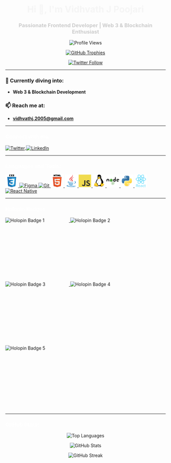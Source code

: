 <h1 align="center" style="color:#f5f5f5;">Hi 👋, I'm Vidhvath J Poojari</h1>
<h3 align="center" style="color:#cccccc;">Passionate Frontend Developer | Web 3 & Blockchain Enthusiast</h3>

<p align="center">
  <img src="https://komarev.com/ghpvc/?username=vidhvath28&label=Profile%20views&color=grey&style=flat" alt="Profile Views" />
</p>

<p align="center">
  <a href="https://github.com/ryo-ma/github-profile-trophy">
    <img src="https://github-profile-trophy.vercel.app/?username=vidhvath28&theme=darkhub&no-bg=true&no-frame=true" alt="GitHub Trophies" />
  </a>
</p>

<p align="center">
  <a href="https://twitter.com/vidhvathj" target="_blank">
    <img src="https://img.shields.io/twitter/follow/vidhvathj?logo=twitter&style=for-the-badge&color=grey" alt="Twitter Follow" />
  </a>
</p>

---

### 🌱 Currently diving into:
- **Web 3 & Blockchain Development**

### 📫 Reach me at:
- **vidhvathj.2005@gmail.com**

---

<h3 align="left" style="color:#ffffff;">Connect with me:</h3>
<p align="left">
  <a href="https://twitter.com/vidhvathj" target="_blank">
    <img align="center" src="https://raw.githubusercontent.com/rahuldkjain/github-profile-readme-generator/master/src/images/icons/Social/twitter.svg" alt="Twitter" height="30" width="40" />
  </a>
  <a href="https://linkedin.com/in/vidhvath-j" target="_blank">
    <img align="center" src="https://raw.githubusercontent.com/rahuldkjain/github-profile-readme-generator/master/src/images/icons/Social/linked-in-alt.svg" alt="LinkedIn" height="30" width="40" />
  </a>
</p>

---

<h3 align="left" style="color:#ffffff;">Languages and Tools:</h3>
<p align="left">
  <a href="https://www.w3schools.com/css/" target="_blank" rel="noreferrer">
    <img src="https://raw.githubusercontent.com/devicons/devicon/master/icons/css3/css3-original-wordmark.svg" alt="CSS3" width="40" height="40"/>
  </a>
  <a href="https://www.figma.com/" target="_blank" rel="noreferrer">
    <img src="https://www.vectorlogo.zone/logos/figma/figma-icon.svg" alt="Figma" width="40" height="40"/>
  </a>
  <a href="https://git-scm.com/" target="_blank" rel="noreferrer">
    <img src="https://www.vectorlogo.zone/logos/git-scm/git-scm-icon.svg" alt="Git" width="40" height="40"/>
  </a>
  <a href="https://www.w3.org/html/" target="_blank" rel="noreferrer">
    <img src="https://raw.githubusercontent.com/devicons/devicon/master/icons/html5/html5-original-wordmark.svg" alt="HTML5" width="40" height="40"/>
  </a>
  <a href="https://www.java.com" target="_blank" rel="noreferrer">
    <img src="https://raw.githubusercontent.com/devicons/devicon/master/icons/java/java-original.svg" alt="Java" width="40" height="40"/>
  </a>
  <a href="https://developer.mozilla.org/en-US/docs/Web/JavaScript" target="_blank" rel="noreferrer">
    <img src="https://raw.githubusercontent.com/devicons/devicon/master/icons/javascript/javascript-original.svg" alt="JavaScript" width="40" height="40"/>
  </a>
  <a href="https://www.linux.org/" target="_blank" rel="noreferrer">
    <img src="https://raw.githubusercontent.com/devicons/devicon/master/icons/linux/linux-original.svg" alt="Linux" width="40" height="40"/>
  </a>
  <a href="https://nodejs.org" target="_blank" rel="noreferrer">
    <img src="https://raw.githubusercontent.com/devicons/devicon/master/icons/nodejs/nodejs-original-wordmark.svg" alt="NodeJS" width="40" height="40"/>
  </a>
  <a href="https://www.python.org" target="_blank" rel="noreferrer">
    <img src="https://raw.githubusercontent.com/devicons/devicon/master/icons/python/python-original.svg" alt="Python" width="40" height="40"/>
  </a>
  <a href="https://reactjs.org/" target="_blank" rel="noreferrer">
    <img src="https://raw.githubusercontent.com/devicons/devicon/master/icons/react/react-original-wordmark.svg" alt="React" width="40" height="40"/>
  </a>
  <a href="https://reactnative.dev/" target="_blank" rel="noreferrer">
    <img src="https://reactnative.dev/img/header_logo.svg" alt="React Native" width="40" height="40"/>
  </a>
</p>

---

<h3 align="left" style="color:#ffffff;">Holopin Badges:</h3>
<p align="left">
  <a href="https://www.holopin.io/hacktoberfest2024/userbadge/cm1py7w8z13960ck7yrdpwycq">
    <img src="https://assets.holopin.io/hf2024levels/level0-sloth-code-0-0-0-0.webp" alt="Holopin Badge 1" width="200" height="200" style="display: inline-block;" />
  </a>
  <a href="https://www.holopin.io/hacktoberfest2024/userbadge/cm20k04nd102650cl666hib3id">
    <img src="https://assets.holopin.io/hf2024levels/level1-sloth-code-coffee-0-0-0.webp" alt="Holopin Badge 2" width="200" height="200" style="display: inline-block;" />
  </a>
  <a href="https://www.holopin.io/hacktoberfest2024/userbadge/cm21d5fa261370ckx8hcm3qmy">
    <img src="https://assets.holopin.io/hf2024levels/level2-sloth-code-coffee-hoodie-0-0.webp" alt="Holopin Badge 3" width="200" height="200" style="display: inline-block;" />
  </a>
  <a href="https://www.holopin.io/hacktoberfest2024/userbadge/cm22tueat06210ck35t5qfe6n">
    <img src="https://assets.holopin.io/hf2024levels/level3-sloth-code-coffee-hoodie-witch-0.webp" alt="Holopin Badge 4" width="200" height="200" style="display: inline-block;" />
  </a>
  <a href="https://www.holopin.io/hacktoberfest2024/userbadge/cm231n6zr12340cl38u8z70yj">
    <img src="https://assets.holopin.io/hf2024levels/level4-sloth-code-coffee-hoodie-witch-moon.webp" alt="Holopin Badge 5" width="200" height="200" style="display: inline-block;" />
  </a>
</p>

---

<h3 align="left" style="color:#ffffff;">GitHub Stats:</h3>
<p align="center">
  <img src="https://github-readme-stats.vercel.app/api/top-langs?username=vidhvath28&show_icons=true&locale=en&layout=compact&theme=dark" alt="Top Languages" />
</p>

<p align="center">
  <img src="https://github-readme-stats.vercel.app/api?username=vidhvath28&show_icons=true&locale=en&theme=dark" alt="GitHub Stats" />
</p>

<p align="center">
  <img src="https://github-readme-streak-stats.herokuapp.com/?user=vidhvath28&theme=dark" alt="GitHub Streak" />
</p>
